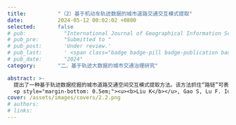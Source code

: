 ```yaml
---
title:          "（2）基于机动车轨迹数据的城市道路交通交互模式提取"
date:           2024-05-12 00:02:02 +0800
selected:       false
# pub:            "International Journal of Geographical Information Science (IJGIS)"
# pub_pre:        "Submitted to "
# pub_post:       'Under review.'
# pub_last:       ' <span class="badge badge-pill badge-publication badge-success">Spotlight</span>'
# pub_date:       "2024"
category:       "二、基于轨迹大数据的城市交通治理研究"

abstract: >-
  提出了一种基于轨迹数据挖掘的城市道路交通空间交互模式提取方法。该方法抓住“路链”可表达出行者寻路过程中的空间认知特性，将出行路径类比为文本文档、路链类比为词，利用自然语言处理领域的主题模型LDA从大规模浮动车轨迹数据中提取道路交通空间交互模式，可帮助交通管理者把握和理解城市群体出行模式及交通时空影响格局。<a href='https://mp.weixin.qq.com/s/-OaerajZqJo_u2mAg92GCg' target='_blank'>[详细介绍]</a>
  <p style="margin-bottom: 0.5em;"><u><b>Liu K</b></u>, Gao S, Lu F. Identifying spatial interaction patterns of vehicle movements on urban road networks by topic modelling[J]. Computers, Environment and Urban Systems, 2019, 74: 50-61.（中科院一区SCI）<a href='https://doi.org/10.1016/j.compenvurbsys.2018.12.001' target='_blank'>[paper]</a></p>
cover: /assets/images/covers/2.2.png
# authors:
# links:
---
```

